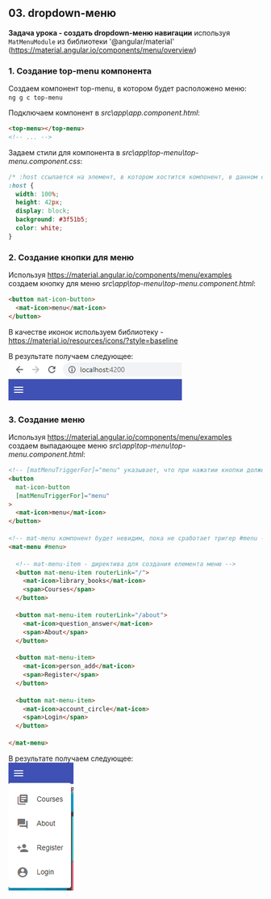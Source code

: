 ## 03. dropdown-меню

**Задача урока - создать dropdown-меню навигации** используя `MatMenuModule` из библиотеки '@angular/material' (https://material.angular.io/components/menu/overview)

### 1. Создание top-menu компонента

Создаем компонент top-menu, в котором будет расположено меню:  
`ng g c top-menu`

Подключаем компонент в *src\app\app.component.html*:
```html
<top-menu></top-menu>
<!-- ... -->
```

Задаем стили для компонента в *src\app\top-menu\top-menu.component.css*:
```css
/* :host ссылается на элемент, в котором хостится компонент, в данном случае это <top-menu></top-menu> */
:host {
  width: 100%;
  height: 42px;
  display: block;
  background: #3f51b5;
  color: white;
}
```

### 2. Создание кнопки для меню

Используя https://material.angular.io/components/menu/examples создаем кнопку для меню *src\app\top-menu\top-menu.component.html*:
```html
<button mat-icon-button>
  <mat-icon>menu</mat-icon>
</button>
```

В качестве иконок используем библиотеку - https://material.io/resources/icons/?style=baseline

В результате получаем следующее:   
![](./imgs/03.1.png)

### 3. Создание меню

Используя https://material.angular.io/components/menu/examples создаем выпадающее меню *src\app\top-menu\top-menu.component.html*:
```html
<!-- [matMenuTriggerFor]="menu" указывает, что при нажатии кнопки должен сработать тригер "menu" -->
<button 
  mat-icon-button
  [matMenuTriggerFor]="menu"
>
  <mat-icon>menu</mat-icon>
</button>

<!-- mat-menu компонент будет невидим, пока не сработает тригер #menu -->
<mat-menu #menu>

  <!-- mat-menu-item - директива для создания елемента меню -->
  <button mat-menu-item routerLink="/">
    <mat-icon>library_books</mat-icon>
    <span>Courses</span>
  </button>

  <button mat-menu-item routerLink="/about">
    <mat-icon>question_answer</mat-icon>
    <span>About</span>
  </button>

  <button mat-menu-item>
    <mat-icon>person_add</mat-icon>
    <span>Register</span>
  </button>

  <button mat-menu-item>
    <mat-icon>account_circle</mat-icon>
    <span>Login</span>
  </button>
  
</mat-menu>
```

В результате получаем следующее:   
![](./imgs/03.2.png)
